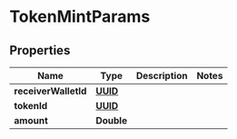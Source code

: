 
# TokenMintParams

## Properties
Name | Type | Description | Notes
------------ | ------------- | ------------- | -------------
**receiverWalletId** | [**UUID**](UUID.md) |  | 
**tokenId** | [**UUID**](UUID.md) |  | 
**amount** | **Double** |  | 



